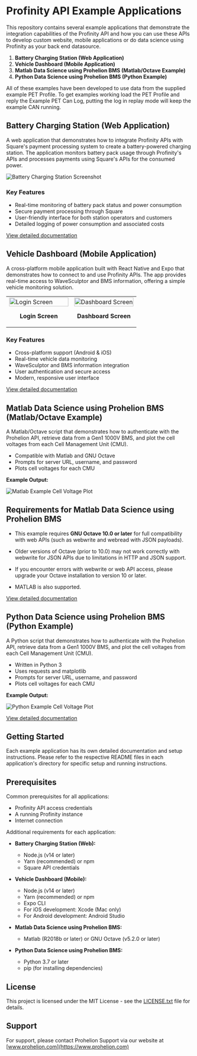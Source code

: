 # Profinity API Example Applications

This repository contains several example applications that demonstrate the integration capabilities of the Profinity API and how you can use these APIs to develop custom website, mobile applications or do data science using Profinity as your back end datasource.

1. **Battery Charging Station (Web Application)**
2. **Vehicle Dashboard (Mobile Application)**
3. **Matlab Data Science using Prohelion BMS (Matlab/Octave Example)**
4. **Python Data Science using Prohelion BMS (Python Example)**

All of these examples have been developed to use data from the supplied example PET Profile.  To get examples working load the PET Profile and reply the Example PET Can Log, putting the log in replay mode will keep the example CAN running.

## Battery Charging Station (Web Application)

A web application that demonstrates how to integrate Profinity APIs with Square's payment processing system to create a battery-powered charging station. The application monitors battery pack usage through Profinity's APIs and processes payments using Square's APIs for the consumed power.

![Battery Charging Station Screenshot](Charge%20for%20Power%20using%20Square%20(Web)/public/screen-shot.png)

### Key Features
- Real-time monitoring of battery pack status and power consumption
- Secure payment processing through Square
- User-friendly interface for both station operators and customers
- Detailed logging of power consumption and associated costs

[View detailed documentation](Charge%20for%20Power%20using%20Square%20(Web)/README.md)

## Vehicle Dashboard (Mobile Application)

A cross-platform mobile application built with React Native and Expo that demonstrates how to connect to and use Profinity APIs. The app provides real-time access to WaveSculptor and BMS information, offering a simple vehicle monitoring solution.

<table>
  <tr>
    <td width="50%">
      <img src="Vehicle%20Dashboard%20(Android%20&%20iOS%20Mobile%20App)/assets/login-screen-shot.png" alt="Login Screen" width="100%">
      <p align="center"><strong>Login Screen</strong></p>
    </td>
    <td width="50%">
      <img src="Vehicle%20Dashboard%20(Android%20&%20iOS%20Mobile%20App)/assets/dashboard-screen-shot.png" alt="Dashboard Screen" width="100%">
      <p align="center"><strong>Dashboard Screen</strong></p>
    </td>
  </tr>
</table>

### Key Features
- Cross-platform support (Android & iOS)
- Real-time vehicle data monitoring
- WaveSculptor and BMS information integration
- User authentication and secure access
- Modern, responsive user interface

[View detailed documentation](Vehicle%20Dashboard%20(Android%20%26%20iOS%20Mobile%20App)/README.md)

## Matlab Data Science using Prohelion BMS (Matlab/Octave Example)

A Matlab/Octave script that demonstrates how to authenticate with the Prohelion API, retrieve data from a Gen1 1000V BMS, and plot the cell voltages from each Cell Management Unit (CMU).

- Compatible with Matlab and GNU Octave
- Prompts for server URL, username, and password
- Plots cell voltages for each CMU

**Example Output:**

![Matlab Example Cell Voltage Plot](Matlab%20Data%20Science%20using%20Prohelion%20BMS/GraphExample.png)

## Requirements for Matlab Data Science using Prohelion BMS

- This example requires **GNU Octave 10.0 or later** for full compatibility with web APIs (such as webwrite and webread with JSON payloads).
- Older versions of Octave (prior to 10.0) may not work correctly with webwrite for JSON APIs due to limitations in HTTP and JSON support.
- If you encounter errors with webwrite or web API access, please upgrade your Octave installation to version 10 or later.

- MATLAB is also supported.

[View detailed documentation](Matlab%20Data%20Science%20using%20Prohelion%20BMS/README.md)

## Python Data Science using Prohelion BMS (Python Example)

A Python script that demonstrates how to authenticate with the Prohelion API, retrieve data from a Gen1 1000V BMS, and plot the cell voltages from each Cell Management Unit (CMU).

- Written in Python 3
- Uses requests and matplotlib
- Prompts for server URL, username, and password
- Plots cell voltages for each CMU

**Example Output:**

![Python Example Cell Voltage Plot](Python%20Data%20Science%20using%20Prohelion%20BMS/GraphExample.png)

[View detailed documentation](Python%20Data%20Science%20using%20Prohelion%20BMS/README.md)

## Getting Started

Each example application has its own detailed documentation and setup instructions. Please refer to the respective README files in each application's directory for specific setup and running instructions.

## Prerequisites

Common prerequisites for all applications:
- Profinity API access credentials
- A running Profinity instance
- Internet connection

Additional requirements for each application:

- **Battery Charging Station (Web):**
  - Node.js (v14 or later)
  - Yarn (recommended) or npm
  - Square API credentials

- **Vehicle Dashboard (Mobile):**
  - Node.js (v14 or later)
  - Yarn (recommended) or npm
  - Expo CLI
  - For iOS development: Xcode (Mac only)
  - For Android development: Android Studio

- **Matlab Data Science using Prohelion BMS:**
  - Matlab (R2018b or later) or GNU Octave (v5.2.0 or later)

- **Python Data Science using Prohelion BMS:**
  - Python 3.7 or later
  - pip (for installing dependencies)

## License

This project is licensed under the MIT License - see the [LICENSE.txt](LICENSE.txt) file for details.

## Support

For support, please contact Prohelion Support via our website at [www.prohelion.com](https://www.prohelion.com) 